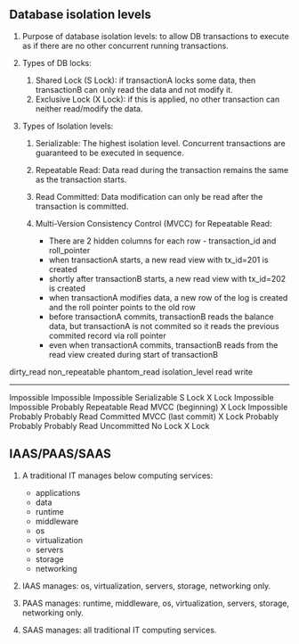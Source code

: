 ## Database isolation levels
1. Purpose of database isolation levels: to allow DB transactions to execute as if there are no other concurrent running transactions.

2. Types of DB locks:
    1. Shared Lock (S Lock): if transactionA locks some data, then transactionB can only read the data and not modify it.
    2. Exclusive Lock (X Lock): if this is applied, no other transaction can neither read/modify the data.

3. Types of Isolation levels:
    1. Serializable: The highest isolation level. Concurrent transactions are guaranteed to be executed in sequence.
    2. Repeatable Read: Data read during the transaction remains the same as the transaction starts.
    3. Read Committed: Data modification can only be read after the transaction is committed.

    4. Multi-Version Consistency Control (MVCC) for Repeatable Read:
        - There are 2 hidden columns for each row - transaction_id and roll_pointer
        - when transactionA starts, a new read view with tx_id=201 is created
        - shortly after transactionB starts, a new read view with tx_id=202 is created
        - when transactionA modifies data, a new row of the log is created and the roll pointer points to the old row
        - before transactionA commits, transactionB reads the balance data, but transactionA is not commited so it reads the previous commited record via roll pointer
        - even when transactionA commits, transactionB reads from the read view created during start of transactionB
    
dirty_read  non_repeatable  phantom_read    isolation_level      read                write
----------  --------------  ------------    ---------------      ----                -----
Impossible  Impossible      Impossible      Serializable         S Lock              X Lock
Impossible  Impossible      Probably        Repeatable Read      MVCC (beginning)    X Lock
Impossible  Probably        Probably        Read Committed       MVCC (last commit)  X Lock
Probably    Probably        Probably        Read Uncommitted     No Lock             X Lock

## IAAS/PAAS/SAAS
1. A traditional IT manages below computing services:
    - applications
    - data
    - runtime
    - middleware
    - os
    - virtualization
    - servers
    - storage
    - networking
    
2. IAAS manages: os, virtualization, servers, storage, networking only.
3. PAAS manages: runtime, middleware, os, virtualization, servers, storage, networking only.
4. SAAS manages: all traditional IT computing services.

